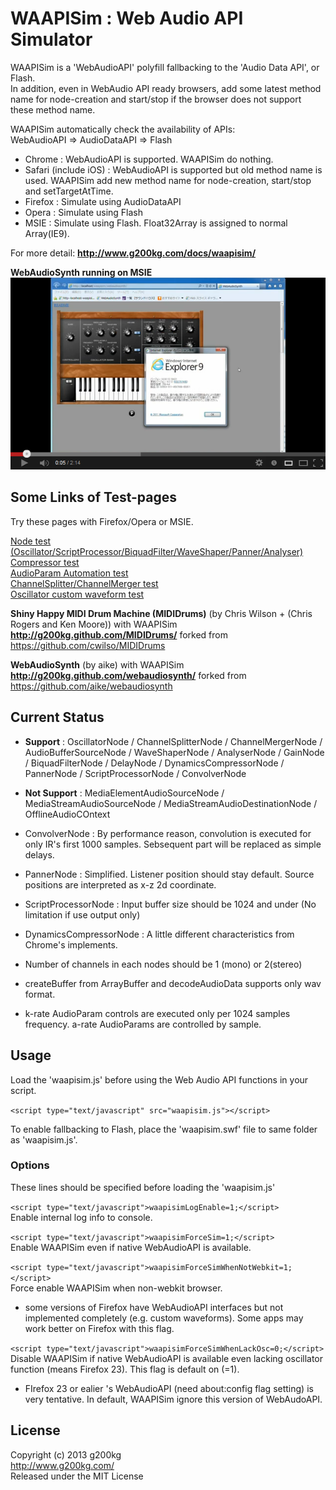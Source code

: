 # WAAPISim : Web Audio API Simulator

WAAPISim is a 'WebAudioAPI' polyfill fallbacking to the 'Audio Data API', or Flash.  
In addition, even in WebAudio API ready browsers, add some latest method name for node-creation and start/stop if the browser does not support these method name. 

WAAPISim automatically check the availability of APIs:  
WebAudioAPI => AudioDataAPI => Flash

* Chrome : WebAudioAPI is supported. WAAPISim do nothing.
* Safari (include iOS) : WebAudioAPI is supported but old method name is used. WAAPISim add new method name for node-creation, start/stop and setTargetAtTime.
* Firefox : Simulate using AudioDataAPI
* Opera : Simulate using Flash
* MSIE : Simulate using Flash. Float32Array is assigned to normal Array(IE9).


For more detail:
**<http://www.g200kg.com/docs/waapisim/>**

**WebAudioSynth running on MSIE**
[![](./waapisimvideo.png)](http://www.youtube.com/watch?v=AHR2C2C2v8E)  

## Some Links of Test-pages

Try these pages with Firefox/Opera or MSIE.

[Node test (Oscillator/ScriptProcessor/BiquadFilter/WaveShaper/Panner/Analyser)](http://www.g200kg.com/docs/waapisim/nodetest.html)  
[Compressor test](http://www.g200kg.com/docs/waapisim/comptest.html)  
[AudioParam Automation test](http://www.g200kg.com/docs/waapisim/automationtest.html)  
[ChannelSplitter/ChannelMerger test](http://www.g200kg.com/docs/waapisim/test-split.html)  
[Oscillator custom waveform test](http://www.g200kg.com/docs/waapisim/samples/test-osccustom.html)  

**Shiny Happy MIDI Drum Machine (MIDIDrums)** (by Chris Wilson + (Chris Rogers and Ken Moore)) with WAAPISim  
**<http://g200kg.github.com/MIDIDrums/>** forked from <https://github.com/cwilso/MIDIDrums>  

**WebAudioSynth** (by aike) with WAAPISim  
**<http://g200kg.github.com/webaudiosynth/>** forked from <https://github.com/aike/webaudiosynth>  

## Current Status

* **Support** : OscillatorNode / ChannelSplitterNode / ChannelMergerNode / AudioBufferSourceNode / WaveShaperNode / AnalyserNode / GainNode / BiquadFilterNode / DelayNode / DynamicsCompressorNode / PannerNode / ScriptProcessorNode / ConvolverNode

* **Not Support** : MediaElementAudioSourceNode / MediaStreamAudioSourceNode / MediaStreamAudioDestinationNode / OfflineAudioCOntext

* ConvolverNode : By performance reason, convolution is executed for only IR's first 1000 samples. Sebsequent part will be replaced as simple delays.

* PannerNode : Simplified. Listener position should stay default. Source positions are interpreted as x-z 2d coordinate.

* ScriptProcessorNode : Input buffer size should be 1024 and under (No limitation if use output only)

* DynamicsCompressorNode : A little different characteristics from Chrome's implements.

* Number of channels in each nodes should be 1 (mono) or 2(stereo)

* createBuffer from ArrayBuffer and decodeAudioData supports only wav format.

* k-rate AudioParam controls are executed only per 1024 samples frequency. a-rate AudioParams are controlled by sample.


## Usage

Load the 'waapisim.js' before using the Web Audio API functions in your script.

`<script type="text/javascript" src="waapisim.js"></script>`

To enable fallbacking to Flash, place the 'waapisim.swf' file to same folder as 'waapisim.js'.  

### Options

These lines should be specified before loading the 'waapisim.js'

`<script type="text/javascript">waapisimLogEnable=1;</script>`  
Enable internal log info to console.

`<script type="text/javascript">waapisimForceSim=1;</script>`  
Enable WAAPISim even if native WebAudioAPI is available.

`<script type="text/javascript">waapisimForceSimWhenNotWebkit=1;</script>`  
Force enable WAAPISim when non-webkit browser.  
* some versions of Firefox have WebAudioAPI interfaces but not implemented completely (e.g. custom waveforms). Some apps may work better on Firefox with this flag.

`<script type="text/javascript">waapisimForceSimWhenLackOsc=0;</script>`  
Disable WAAPISim if native WebAudioAPI is available even lacking oscillator function (means Firefox 23). This flag is default on (=1).  
* FIrefox 23 or ealier 's WebAudioAPI (need about:config flag setting) is very tentative. In default, WAAPISim ignore this version of WebAudoAPI.

## License
Copyright (c) 2013 g200kg  
<http://www.g200kg.com/>  
Released under the MIT License
